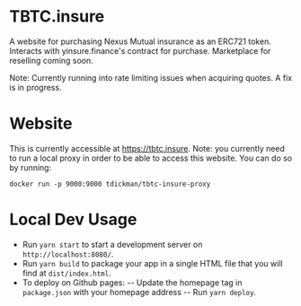 # TBTC.insure

A website for purchasing Nexus Mutual insurance as an ERC721 token. Interacts
with yinsure.finance's contract for purchase. Marketplace for reselling coming
soon.

Note: Currently running into rate limiting issues when acquiring quotes. A fix
is in progress.

# Website

This is currently accessible at https://tbtc.insure. Note: you currently need to run a local proxy in order to be able to access this website. You can do so by running:

```
docker run -p 9000:9000 tdickman/tbtc-insure-proxy
```

# Local Dev Usage

* Run `yarn start` to start a development server on `http://localhost:8080/`.
* Run `yarn build` to package your app in a single HTML file that you will find at `dist/index.html`.
* To deploy on Github pages:
  -- Update the homepage tag in `package.json` with your homepage address
  -- Run `yarn deploy`. 


[license]: LICENSE
